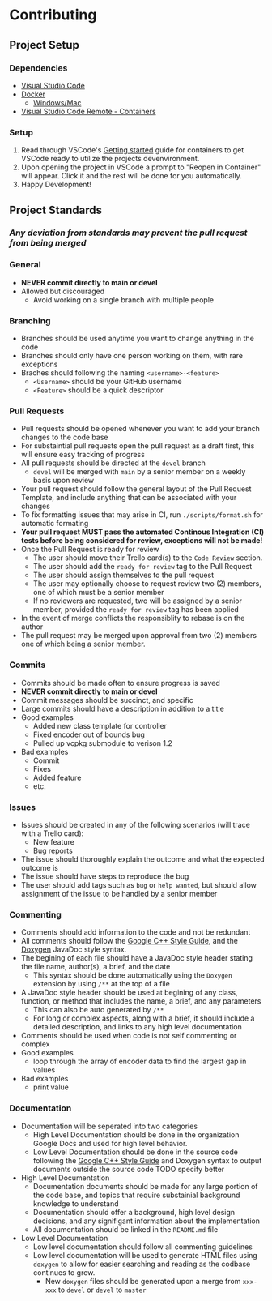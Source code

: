 # Contributing

## Project Setup

### Dependencies

* [Visual Studio Code](https://code.visualstudio.com/)
* [Docker](https://www.docker.com/)
  * [Windows/Mac](https://www.docker.com/products/docker-desktop/)
* [Visual Studio Code Remote - Containers](https://marketplace.visualstudio.com/items?itemName=ms-vscode-remote.remote-containers)

### Setup

1. Read through VSCode's [Getting started](https://code.visualstudio.com/docs/remote/containers#_getting-started) guide for containers to get VSCode ready to utilize the projects devenvironment.
2. Upon opening the project in VSCode a prompt to "Reopen in Container" will appear. Click it and the rest will be done for you automatically.
3. Happy Development!

## Project Standards

### *Any deviation from standards may prevent the pull request from being merged*

### General

* **NEVER commit directly to main or devel**
* Allowed but discouraged
  * Avoid working on a single branch with multiple people

### Branching

* Branches should be used anytime you want to change anything in the code
* Branches should only have one person working on them, with rare exceptions
* Braches should following the naming `<username>-<feature>`
  * `<Username>` should be your GitHub username
  * `<Feature>` should be a quick descriptor

### Pull Requests

* Pull requests should be opened whenever you want to add your branch changes to the code base
* For substaintial pull requests open the pull request as a draft first, this will ensure easy tracking of progress
* All pull requests should be directed at the `devel` branch
  * `devel` will be merged with `main` by a senior member on a weekly basis upon review
* Your pull request should follow the general layout of the Pull Request Template, and include anything that can be associated with your changes
* To fix formatting issues that may arise in CI, run `./scripts/format.sh` for automatic formating
* **Your pull request MUST pass the automated Continous Integration (CI) tests before being considered for review, exceptions will not be made!**
* Once the Pull Request is ready for review
  * The user should move their Trello card(s) to the `Code Review` section.
  * The user should add the `ready for review` tag to the Pull Request
  * The user should assign themselves to the pull request
  * The user may optionally choose to request review two (2) members, one of which must be a senior member
  * If no reviewers are requested, two will be assigned by a senior member, provided the `ready for review` tag has been applied
* In the event of merge conflicts the responsiblity to rebase is on the author
* The pull request may be merged upon approval from two (2) members one of which being a senior member.

### Commits

* Commits should be made often to ensure progress is saved
* **NEVER commit directly to main or devel**
* Commit messages should be succinct, and specific
* Large commits should have a description in addition to a title
* Good examples
  * Added new class template for controller
  * Fixed encoder out of bounds bug
  * Pulled up vcpkg submodule to verison 1.2
* Bad examples
  * Commit
  * Fixes
  * Added feature
  * etc.

### Issues

* Issues should be created in any of the following scenarios (will trace with a Trello card):
  * New feature
  * Bug reports
* The issue should thoroughly explain the outcome and what the expected outcome is
* The issue should have steps to reproduce the bug
* The user should add tags such as `bug` or `help wanted`, but should allow assignment of the issue to be handled by a senior member

### Commenting

* Comments should add information to the code and not be redundant
* All comments should follow the [Google C++ Style Guide](https://google.github.io/styleguide/cppguide.html), and the [Doxygen](https://www.doxygen.nl/manual/docblocks.html) JavaDoc style syntax.
* The begining of each file should have a JavaDoc style header stating the file name, author(s), a brief, and the date
  * This syntax should be done automatically using the `Doxygen` extension by using `/**` at the top of a file
* A JavaDoc style header should be used at begining of any class, function, or method that includes the name, a brief, and any parameters
  * This can also be auto generated by `/**`
  * For long or complex aspects, along with a brief, it should include a detailed description, and links to any high level documentation
* Comments should be used when code is not self commenting or complex
* Good examples
  * loop through the array of encoder data to find the largest gap in values
* Bad examples
  * print value

### Documentation

* Documentation will be seperated into two categories
    * High Level Documentation should be done in the organization Google Docs and used for high level behavior.
    * Low Level Documentation should be done in the source code following the [Google C++ Style Guide](https://google.github.io/styleguide/cppguide.html) and Doxygen syntax to output documents outside the source code TODO specify better
* High Level Documentation
    * Documentation documents should be made for any large portion of the code base, and topics that require substainial background knowledge to understand
    * Documentation should offer a background, high level design decisions, and any signifigant information about the implementation
    * All documentation should be linked in the `README.md` file
* Low Level Documentation
    * Low level documentation should follow all commenting guidelines
    * Low level documentation will be used to generate HTML files using `doxygen` to allow for easier searching and reading as the codbase continues to grow.
      * New `doxygen` files should be generated upon a merge from  `xxx-xxx` to `devel` or `devel` to `master`

